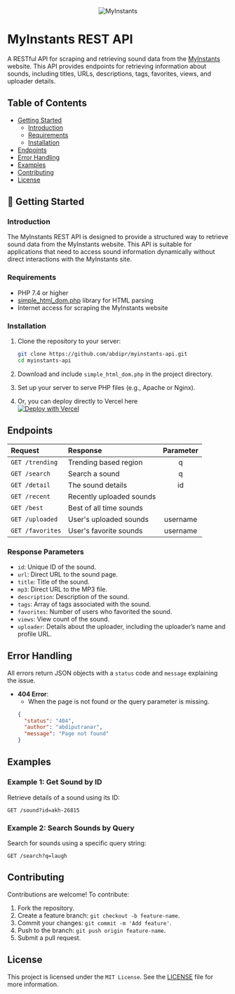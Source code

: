 <center><img src="https://www.myinstants.com/media/apple-touch-icon-114x114.png" alt="MyInstants"></center>
    
# MyInstants REST API

A RESTful API for scraping and retrieving sound data from the [MyInstants](https://www.myinstants.com) website. This API provides endpoints for retrieving information about sounds, including titles, URLs, descriptions, tags, favorites, views, and uploader details.

## Table of Contents

- [Getting Started](#getting-started)
    - [Introduction](#introduction)
    - [Requirements](#requirements)
    - [Installation](#installation)
- [Endpoints](#endpoints)
- [Error Handling](#error-handling)
- [Examples](#examples)
- [Contributing](#contributing)
- [License](#license)

## 🚀 Getting Started

### Introduction

The MyInstants REST API is designed to provide a structured way to retrieve sound data from the MyInstants website. This API is suitable for applications that need to access sound information dynamically without direct interactions with the MyInstants site.

### Requirements

- PHP 7.4 or higher
- [simple_html_dom.php](https://simplehtmldom.sourceforge.io/) library for HTML parsing
- Internet access for scraping the MyInstants website

### Installation

1. Clone the repository to your server:
    ```bash
    git clone https://github.com/abdipr/myinstants-api.git
    cd myinstants-api
    ```

2. Download and include `simple_html_dom.php` in the project directory.

3. Set up your server to serve PHP files (e.g., Apache or Nginx).

4. Or, you can deploy directly to Vercel here<br>
[![Deploy with Vercel](https://vercel.com/button)](https://vercel.com/new/clone?repository-url=https%3A%2F%2Fgithub.com%2Fabdipr%2Fmyinstants-api%2F&redirect-url=https%3A%2F%2Fgithub.com%2Fabdipr%2Fmyinstants-api%2F)

## Endpoints

| Request                            | Response                  | Parameter |
| :--------------------------------- | :------------------------ | :-------: |
| `GET /trending`                    | Trending based region     |     q     |
| `GET /search`                      | Search a sound            |     q     |
| `GET /detail`                      | The sound details         |     id    |
| `GET /recent`                      | Recently uploaded sounds  |           |
| `GET /best`                        | Best of all time sounds   |           |
| `GET /uploaded`                    | User's uploaded sounds    |  username |
| `GET /favorites`                   | User's favorite sounds    |  username |

### Response Parameters
  - `id`: Unique ID of the sound.
  - `url`: Direct URL to the sound page.
  - `title`: Title of the sound.
  - `mp3`: Direct URL to the MP3 file.
  - `description`: Description of the sound.
  - `tags`: Array of tags associated with the sound.
  - `favorites`: Number of users who favorited the sound.
  - `views`: View count of the sound.
  - `uploader`: Details about the uploader, including the uploader’s name and profile URL.

## Error Handling

All errors return JSON objects with a `status` code and `message` explaining the issue.

- **404 Error**:
    - When the page is not found or the query parameter is missing.
    ```json
    {
      "status": "404",
      "author": "abdiputranar",
      "message": "Page not found"
    }
    ```
  
## Examples

### Example 1: Get Sound by ID

Retrieve details of a sound using its ID:
```http
GET /sound?id=akh-26815
```

### Example 2: Search Sounds by Query

Search for sounds using a specific query string:
```http
GET /search?q=laugh
```

## Contributing

Contributions are welcome! To contribute:

1. Fork the repository.
2. Create a feature branch: `git checkout -b feature-name`.
3. Commit your changes: `git commit -m 'Add feature'`.
4. Push to the branch: `git push origin feature-name`.
5. Submit a pull request.

## License

This project is licensed under the `MIT License`. See the [LICENSE](https://github.com/abdipr/myinstants-api/blob/main/LICENSE) file for more information.
